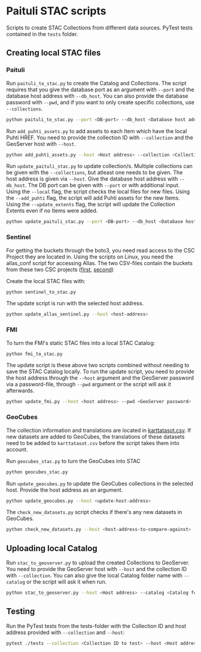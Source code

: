 # Paituli STAC scripts

Scripts to create STAC Collections from different data sources. PyTest tests contained in the `tests` folder.

## Creating local STAC files

### Paituli

Run `paituli_to_stac.py` to create the Catalog and Collections. The script requires that you give the database port as an argument with `--port` and the database host address with `--db_host`. You can also provide the database password with `--pwd`, and if you want to only create specific collections, use `--collections`.
```bash
python paituli_to_stac.py --port <DB-port> --db_host <Database host address>
```

Run `add_puhti_assets.py` to add assets to each Item which have the local Puhti HREF. You need to provide the collection ID with `--collection` and the GeoServer host with `--host`.
```bash
python add_puhti_assets.py --host <Host address> --collection <Collection ID>
```

Run `update_paituli_stac.py` to update collection/s. Multiple collections can be given with the `--collections`, but atleast one needs to be given. The host address is given via `--host`. Give the database host address with `--db_host`. The DB port can be given with `--port` or with additional input. Using the `--local` flag, the script checks the local files for new files. Using the `--add_puhti` flag, the script will add Puhti assets for the new Items. Using the `--update_extents` flag, the script will update the Collection Extents even if no Items were added.
```bash
python update_paituli_stac.py --port <DB-port> --db_host <Database host address> --host <Host address> --collections <Collection ID>
```

### Sentinel

For getting the buckets through the boto3, you need read access to the CSC Project they are located in. Using the scripts on Linux, you need the allas_conf script for accessing Allas. The two CSV-files contain the buckets from these two CSC projects ([first](files/2000290_buckets.csv), [second](files/2001106_buckets.csv))

Create the local STAC files with:
```sh
python sentinel_to_stac.py
```

The update script is run with the selected host address.
```sh
python update_allas_sentinel.py --host <host-address>
```

### FMI

To turn the FMI's static STAC files into a local STAC Catalog:
```sh
python fmi_to_stac.py
```

The update script is these above two scripts combined without needing to save the STAC Catalog locally. To run the update script, you need to provide the host address through the `--host` argument and the GeoServer password via a password-file, through `--pwd` argument or the script will ask it afterwards.
```sh
python update_fmi.py --host <host address> --pwd <GeoServer password>
```

### GeoCubes

The collection information and translations are located in [karttatasot.csv](files/karttatasot.csv). If new datasets are added to GeoCubes, the translations of these datasets need to be added to `karttatasot.csv` before the script takes them into account.

Run `geocubes_stac.py` to turn the GeoCubes into STAC
```bash
python geocubes_stac.py 
```

Run `update_geocubes.py` to update the GeoCubes collections in the selected host. Provide the host address as an argument.
```bash
python update_geocubes.py --host <update-host-address>
```

The `check_new_datasets.py` script checks if there's any new datasets in GeoCubes.
```bash
python check_new_datasets.py --host <host-address-to-compare-against>
```

## Uploading local Catalog

Run `stac_to_geoserver.py` to upload the created Collections to GeoServer. You need to provide the GeoServer host with `--host` and the collection ID with `--collection`. You can also give the local Catalog folder name with `--catalog` or the script will ask it when run.
```bash
python stac_to_geoserver.py --host <Host address> --catalog <Catalog folder name> --collection <Collection ID>
```


## Testing

Run the PyTest tests from the tests-folder with the Collection ID and host address provided with `--collection` and `--host`:
```bash
pytest ./tests --collection <Collection ID to test> --host <Host address>
```